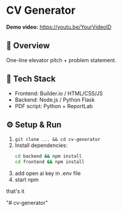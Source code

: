 # CV Generator

**Demo video:** https://youtu.be/YourVideoID

## 📝 Overview
One-line elevator pitch + problem statement.

## 🚀 Tech Stack
- Frontend: Builder.io / HTML/CSS/JS  
- Backend: Node.js / Python Flask  
- PDF script: Python + ReportLab

## ⚙️ Setup & Run
1. `git clone ... && cd cv-generator`  
2. Install dependencies:  
   ```bash
   cd backend && npm install
   cd frontend && npm install
3. add open ai key in .env file 
4. start npm 

that's it 

"# cv-generator" 
